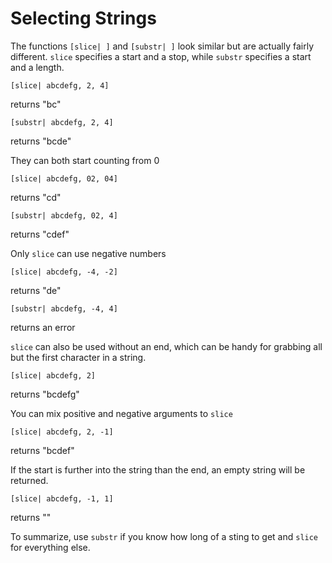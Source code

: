 # Selecting Strings

The functions `[slice| ]` and `[substr| ]` look similar but are actually fairly different. `slice` specifies a start and a stop, while `substr` specifies a start and a length.

    [slice| abcdefg, 2, 4]
returns "bc"

    [substr| abcdefg, 2, 4]
returns "bcde"

They can both start counting from 0

    [slice| abcdefg, 02, 04]
returns "cd"

    [substr| abcdefg, 02, 4]
returns "cdef"

Only `slice` can use negative numbers

    [slice| abcdefg, -4, -2]
returns "de"

    [substr| abcdefg, -4, 4]
returns an error

`slice` can also be used without an end, which can be handy for grabbing all but the first character in  a string.

    [slice| abcdefg, 2]
returns "bcdefg"

You can mix positive and negative arguments to `slice`

    [slice| abcdefg, 2, -1]
returns "bcdef"

If the start is further into the string than the end, an empty string will be returned.

    [slice| abcdefg, -1, 1]
returns ""

To summarize, use `substr` if you know how long of a sting to get and `slice` for everything else.